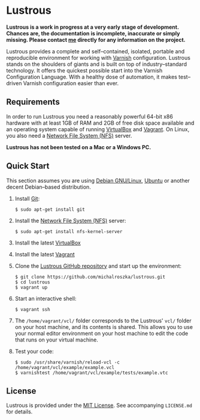 # Lustrous #

**Lustrous is a work in progress at a very early stage of development. Chances are, the documentation is incomplete, inaccurate or simply missing. Please contact [me](https://github.com/michalroszka) directly for any information on the project.**

Lustrous provides a complete and self–contained, isolated, portable and reproducible environment for working with [Varnish](https://www.varnish-cache.org/) configuration. Lustrous stands on the shoulders of giants and is built on top of industry–standard technology. It offers the quickest possible start into the Varnish Configuration Language. With a healthy dose of automation, it makes test–driven Varnish configuration easier than ever.

## Requirements ##

In order to run Lustrous you need a reasonably powerful 64-bit x86 hardware with at least 1GB of RAM and 2GB of free disk space available and an operating system capable of running [VirtualBox](https://www.virtualbox.org/) and [Vagrant](https://www.vagrantup.com/). On Linux, you also need a [Network File System (NFS)](https://en.wikipedia.org/wiki/Network_File_System) server.

**Lustrous has not been tested on a Mac or a Windows PC.**

## Quick Start ##

This section assumes you are using [Debian GNU/Linux](https://www.debian.org/), [Ubuntu](http://www.ubuntu.com/) or another decent Debian–based distribution.

1. Install [Git](http://git-scm.com/):

    ```
    $ sudo apt-get install git
    ```
2. Install the [Network File System (NFS)](https://en.wikipedia.org/wiki/Network_File_System) server:

    ```
    $ sudo apt-get install nfs-kernel-server
    ```
3. Install the latest [VirtualBox](https://www.virtualbox.org/)
4. Install the latest [Vagrant](https://www.vagrantup.com/)
5. Clone the [Lustrous GitHub repository](https://github.com/michalroszka/lustrous) and start up the environment:

    ```
    $ git clone https://github.com/michalroszka/lustrous.git
    $ cd lustrous
    $ vagrant up
    ```
6. Start an interactive shell:

    ```
    $ vagrant ssh
    ```
7. The `/home/vagrant/vcl/` folder corresponds to the Lustrous' `vcl/` folder on your host machine, and its contents is shared. This allows you to use your normal editor environment on your host machine to edit the code that runs on your virtual machine.

8. Test your code:

    ```
    $ sudo /usr/share/varnish/reload-vcl -c /home/vagrant/vcl/example/example.vcl
    $ varnishtest /home/vagrant/vcl/example/tests/example.vtc
    ```

## License ##

Lustrous is provided under the [MIT License](https://opensource.org/licenses/MIT). See accompanying `LICENSE.md` for details.

